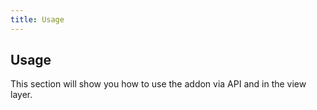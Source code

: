 ```yaml
---
title: Usage 
---
```


## Usage[](#usage)

This section will show you how to use the addon via API and in the view layer.